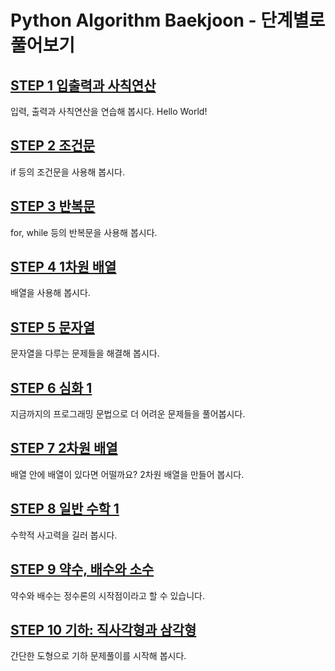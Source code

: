# **Python Algorithm Baekjoon - 단계별로 풀어보기**

## **[STEP 1 입출력과 사칙연산](https://github.com/letsjo/python_algorithm_baekjoon/issues/2)**
입력, 출력과 사칙연산을 연습해 봅시다. Hello World!

## **[STEP 2 조건문](https://github.com/letsjo/python_algorithm_baekjoon/issues/3)**
if 등의 조건문을 사용해 봅시다.

## **[STEP 3 반복문](https://github.com/letsjo/python_algorithm_baekjoon/issues/4)**
for, while 등의 반복문을 사용해 봅시다.

## **[STEP 4 1차원 배열](https://github.com/letsjo/python_algorithm_baekjoon/issues/5)**
배열을 사용해 봅시다.

## **[STEP 5 문자열](https://github.com/letsjo/python_algorithm_baekjoon/issues/6)**
문자열을 다루는 문제들을 해결해 봅시다.

## **[STEP 6 심화 1](https://github.com/letsjo/python_algorithm_baekjoon/issues/7)**
지금까지의 프로그래밍 문법으로 더 어려운 문제들을 풀어봅시다.


## **[STEP 7 2차원 배열](https://github.com/letsjo/python_algorithm_baekjoon/issues/8)**
배열 안에 배열이 있다면 어떨까요? 2차원 배열을 만들어 봅시다.

## **[STEP 8 일반 수학 1](https://github.com/letsjo/python_algorithm_baekjoon/issues/9)**
수학적 사고력을 길러 봅시다.

## **[STEP 9 약수, 배수와 소수](https://github.com/letsjo/python_algorithm_baekjoon/issues/10)**
약수와 배수는 정수론의 시작점이라고 할 수 있습니다.

## **[STEP 10 기하: 직사각형과 삼각형](https://github.com/letsjo/python_algorithm_baekjoon/issues/11)**
간단한 도형으로 기하 문제풀이를 시작해 봅시다.